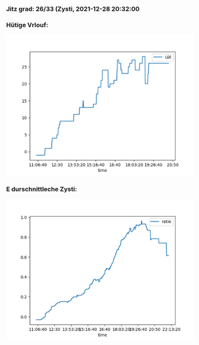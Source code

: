 ### Jitz grad: 26/33 (Zysti, 2021-12-28 20:32:00

### Hütige Vrlouf:
![Graph](Today.png)

### E durschnittleche Zysti:
![Graph](Zysti.png)